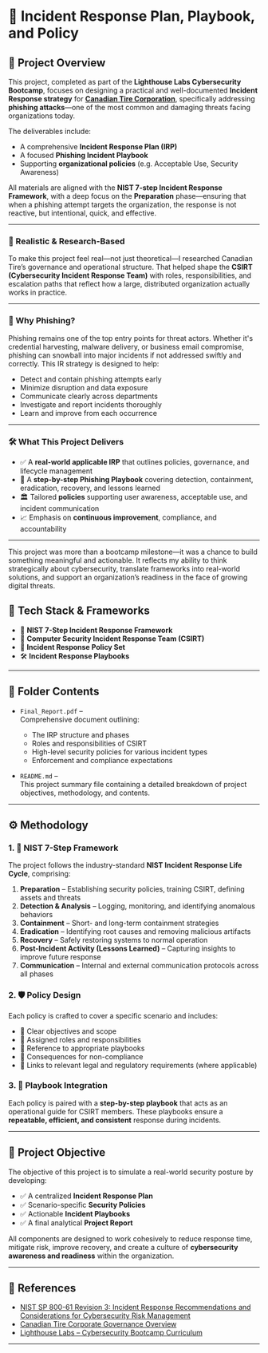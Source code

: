 # 📘 Incident Response Plan, Playbook, and Policy

## 🚀 Project Overview

This project, completed as part of the **Lighthouse Labs Cybersecurity Bootcamp**, focuses on designing a practical and well-documented **Incident Response strategy** for **[Canadian Tire Corporation](https://corp.canadiantire.ca/)**, specifically addressing **phishing attacks**—one of the most common and damaging threats facing organizations today.

The deliverables include:

- A comprehensive **Incident Response Plan (IRP)**
- A focused **Phishing Incident Playbook**
- Supporting **organizational policies** (e.g. Acceptable Use, Security Awareness)

All materials are aligned with the **NIST 7-step Incident Response Framework**, with a deep focus on the **Preparation** phase—ensuring that when a phishing attempt targets the organization, the response is not reactive, but intentional, quick, and effective.

---

### 🧠 Realistic & Research-Based

To make this project feel real—not just theoretical—I researched Canadian Tire’s governance and operational structure. That helped shape the **CSIRT (Cybersecurity Incident Response Team)** with roles, responsibilities, and escalation paths that reflect how a large, distributed organization actually works in practice.

---

### 🎯 Why Phishing?

Phishing remains one of the top entry points for threat actors. Whether it's credential harvesting, malware delivery, or business email compromise, phishing can snowball into major incidents if not addressed swiftly and correctly. This IR strategy is designed to help:

- Detect and contain phishing attempts early
- Minimize disruption and data exposure
- Communicate clearly across departments
- Investigate and report incidents thoroughly
- Learn and improve from each occurrence

---

### 🛠️ What This Project Delivers

- ✅ A **real-world applicable IRP** that outlines policies, governance, and lifecycle management
- 🧾 A **step-by-step Phishing Playbook** covering detection, containment, eradication, recovery, and lessons learned
- 🏛️ Tailored **policies** supporting user awareness, acceptable use, and incident communication
- 📈 Emphasis on **continuous improvement**, compliance, and accountability

---

This project was more than a bootcamp milestone—it was a chance to build something meaningful and actionable. It reflects my ability to think strategically about cybersecurity, translate frameworks into real-world solutions, and support an organization’s readiness in the face of growing digital threats.



## 🧰 Tech Stack & Frameworks

- 📘 **NIST 7-Step Incident Response Framework**  
- 👥 **Computer Security Incident Response Team (CSIRT)**  
- 📄 **Incident Response Policy Set**  
- 🛠️ **Incident Response Playbooks**

---

## 📁 Folder Contents

- `Final_Report.pdf` –  
  Comprehensive document outlining:
  - The IRP structure and phases
  - Roles and responsibilities of CSIRT
  - High-level security policies for various incident types
  - Enforcement and compliance expectations

- `README.md` –  
  This project summary file containing a detailed breakdown of project objectives, methodology, and contents.

---

## ⚙️ Methodology

### 1. 🧩 NIST 7-Step Framework

The project follows the industry-standard **NIST Incident Response Life Cycle**, comprising:

1. **Preparation** – Establishing security policies, training CSIRT, defining assets and threats  
2. **Detection & Analysis** – Logging, monitoring, and identifying anomalous behaviors  
3. **Containment** – Short- and long-term containment strategies  
4. **Eradication** – Identifying root causes and removing malicious artifacts  
5. **Recovery** – Safely restoring systems to normal operation  
6. **Post-Incident Activity (Lessons Learned)** – Capturing insights to improve future response  
7. **Communication** – Internal and external communication protocols across all phases

### 2. 🛡️ Policy Design

Each policy is crafted to cover a specific scenario and includes:

- 🔹 Clear objectives and scope  
- 🔹 Assigned roles and responsibilities  
- 🔹 Reference to appropriate playbooks  
- 🔹 Consequences for non-compliance  
- 🔹 Links to relevant legal and regulatory requirements (where applicable)

### 3. 🧭 Playbook Integration

Each policy is paired with a **step-by-step playbook** that acts as an operational guide for CSIRT members. These playbooks ensure a **repeatable, efficient, and consistent** response during incidents.

---

## 🎯 Project Objective

The objective of this project is to simulate a real-world security posture by developing:

- ✅ A centralized **Incident Response Plan**  
- ✅ Scenario-specific **Security Policies**  
- ✅ Actionable **Incident Playbooks**  
- ✅ A final analytical **Project Report**

All components are designed to work cohesively to reduce response time, mitigate risk, improve recovery, and create a culture of **cybersecurity awareness and readiness** within the organization.

---

## 📎 References

- [NIST SP 800-61 Revision 3: Incident Response Recommendations and Considerations for Cybersecurity Risk Management](https://csrc.nist.gov/pubs/sp/800/61/r3/final)
- [Canadian Tire Corporate Governance Overview](https://corp.canadiantire.ca/English/about-us/executive-management/default.aspx)
- [Lighthouse Labs – Cybersecurity Bootcamp Curriculum](https://www.lighthouselabs.ca/en/cyber-security)

---